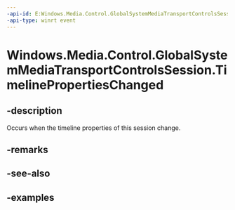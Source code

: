 ```yaml
---
-api-id: E:Windows.Media.Control.GlobalSystemMediaTransportControlsSession.TimelinePropertiesChanged
-api-type: winrt event
---
```


<!-- Event syntax.
public event TypedEventHandler TimelinePropertiesChanged<GlobalSystemMediaTransportControlsSession, TimelinePropertiesChangedEventArgs>
-->

# Windows.Media.Control.GlobalSystemMediaTransportControlsSession.TimelinePropertiesChanged

## -description
Occurs when the timeline properties of this session change.

## -remarks

## -see-also

## -examples

